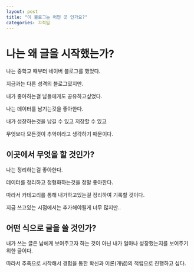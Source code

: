 ```yaml
---
layout: post
title: "이 블로그는 어떤 곳 인가요?"
categories: 끄적임
---
```


# 나는 왜 글을 시작했는가?

나는 중학교 때부터 네이버 블로그를 했었다.

지금과는 다른 성격의 블로그였지만. 

내가 좋아하는걸 남들에게도 공유하고싶었다.

나는 데이터를 남기는것을 좋아한다.

내가 성장하는것을 남길 수 있고 저장할 수 있고

무엇보다 모든것이 추억이라고 생각하기 때문이다.



## 이곳에서 무엇을 할 것인가?

나는 정리하는걸 좋아한다. 

데이터를 정리하고 정형화하는것을 정말 좋아한다.

따라서 카테고리를 통해 내가하고있는걸 정리하여 기록할 것이다.

지금 쓰고있는 시점에서는 추가해야될게 너무 많지만..



## 어떤 식으로 글을 쓸 것인가?

내가 쓰는 글은 남에게 보여주고자 하는 것이 아닌 내가 얼마나 성장했는지를 보여주기 위한 글이다.

따라서 추측으로 시작해서 경험을 통한 확신과 이론(개념)의 적립으로 진행하고 싶다.